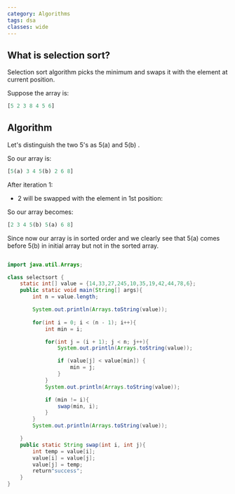 ```yaml
---
category: Algorithms
tags: dsa
classes: wide
---
```


## What is selection sort?

Selection sort algorithm picks the minimum and swaps it with the element at current position.

Suppose the array is:
```python
[5 2 3 8 4 5 6] 
```

## Algorithm

Let's distinguish the two 5's as 5(a) and 5(b) .

So our array is:
```python
[5(a) 3 4 5(b) 2 6 8]
```

After iteration 1:
- 2 will be swapped with the element in 1st position:

So our array becomes:
```python
[2 3 4 5(b) 5(a) 6 8]
```

Since now our array is in sorted order and we clearly see that 5(a) comes before 5(b) in initial array but not in the sorted array.

```java

import java.util.Arrays;

class selectsort {
    static int[] value = {14,33,27,245,10,35,19,42,44,78,6};
    public static void main(String[] args){
        int n = value.length;

        System.out.println(Arrays.toString(value));
        
        for(int i = 0; i < (n - 1); i++){
            int min = i;

            for(int j = (i + 1); j < n; j++){
                System.out.println(Arrays.toString(value));

                if (value[j] < value[min]) {
                    min = j;
                }
            }
            System.out.println(Arrays.toString(value));

            if (min != i){
                swap(min, i);
            }
        }
        System.out.println(Arrays.toString(value));

    }    
    public static String swap(int i, int j){
        int temp = value[i];
        value[i] = value[j];
        value[j] = temp;
        return"success";
    }
}
```